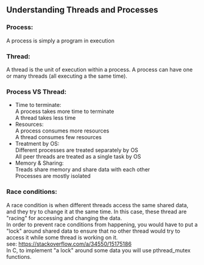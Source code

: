 ## Understanding Threads and Processes
### Process:
A process is simply a program in execution
### Thread:
A thread is the unit of execution within a process. A process can have one or many threads (all executing a the same time).
### Process VS Thread:
- Time to terminate:\
	A process takes more time to terminate\
	A thread takes less time
- Resources:\
	A process consumes more resources \
	A thread consumes few resources
- Treatment by OS:\
	Different processes are treated separately by OS\
	All peer threads are treated as a single task by OS
- Memory & Sharing:\
	Treads share memory and share data with each other\
	Processes are mostly isolated

### Race conditions:
A race condition is when different threads access the same shared data, and they try to change it at the same time. In this case, these thread are "racing" for accessing and changing the data.\
In order to prevent race conditions from happening, you would have to put a "lock" around shared data to ensure that no other thread would try to access it while some thread is working on it.\
see: https://stackoverflow.com/a/34550/15175186 \
In C, to implement "a lock" around some data you will use pthread_mutex functions.

